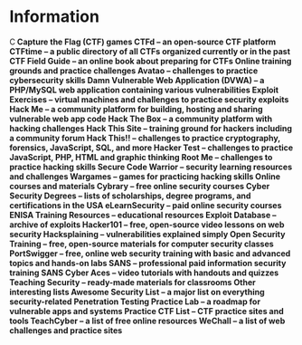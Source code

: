 # Information

C<b> Capture the Flag (CTF) games <b>
CTFd – an open-source CTF platform
CTFtime – a public directory of all CTFs organized currently or in the past
CTF Field Guide – an online book about preparing for CTFs
Online training grounds and practice challenges
Avatao – challenges to practice cybersecurity skills
Damn Vulnerable Web Application (DVWA) – a PHP/MySQL web application containing various vulnerabilities
Exploit Exercises – virtual machines and challenges to practice security exploits
Hack Me – a community platform for building, hosting and sharing vulnerable web app code
Hack The Box – a community platform with hacking challenges
Hack This Site – training ground for hackers including a community forum
Hack This!! – challenges to practice cryptography, forensics, JavaScript, SQL, and more
Hacker Test – challenges to practice JavaScript, PHP, HTML and graphic thinking
Root Me – challenges to practice hacking skills
Secure Code Warrior – security learning resources and challenges
Wargames – games for practicing hacking skills
Online courses and materials
Cybrary – free online security courses
Cyber Security Degrees – lists of scholarships, degree programs, and certifications in the USA
eLearnSecurity – paid online security courses
ENISA Training Resources – educational resources
Exploit Database – archive of exploits
Hacker101 – free, open-source video lessons on web security
Hacksplaining – vulnerabilities explained simply
Open Security Training – free, open-source materials for computer security classes
PortSwigger – free, online web security training with basic and advanced topics and hands-on labs
SANS – professional paid information security training
SANS Cyber Aces – video tutorials with handouts and quizzes
Teaching Security – ready-made materials for classrooms
Other interesting lists
Awesome Security List – a major list on everything security-related
Penetration Testing Practice Lab – a roadmap for vulnerable apps and systems
Practice CTF List – CTF practice sites and tools
TeachCyber – a list of free online resources
WeChall – a list of web challenges and practice sites
